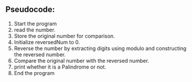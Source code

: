 ## Pseudocode:

1. Start the program 
2. read the number.
3. Store the original number for comparison.
4. Initialize reversedNum to 0.
5. Reverse the number by extracting digits using modulo and constructing the reversed number.
6. Compare the original number with the reversed number.
7. print whether it is a Palindrome or not.
8. End the program